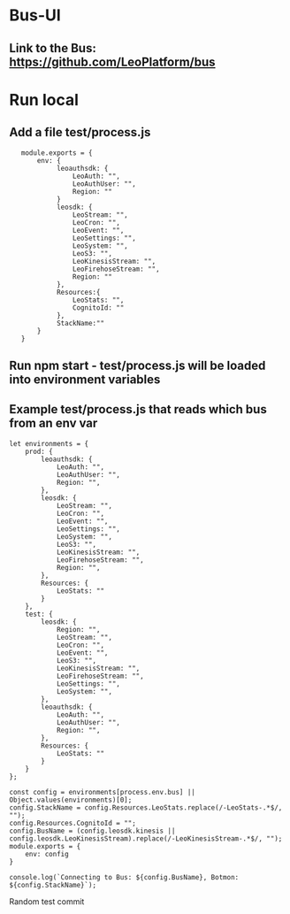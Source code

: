 # Bus-UI

## Link to the Bus: https://github.com/LeoPlatform/bus

# Run local

## Add a file test/process.js

```
   module.exports = {
	   env: {
			leoauthsdk: {
				LeoAuth: "",
				LeoAuthUser: "",
				Region: ""
			}
			leosdk: {
				LeoStream: "",
				LeoCron: "",
				LeoEvent: "",
				LeoSettings: "",
				LeoSystem: "",
				LeoS3: "",
				LeoKinesisStream: "",
				LeoFirehoseStream: "",
				Region: ""
			},
			Resources:{
				LeoStats: "",
				CognitoId: ""
			},
			StackName:""
	   }
   }
```

## Run npm start - test/process.js will be loaded into environment variables



## Example test/process.js that reads which bus from an env var
```
let environments = {
	prod: {
		leoauthsdk: {
			LeoAuth: "",
			LeoAuthUser: "",
			Region: "",
		},
		leosdk: {
			LeoStream: "",
			LeoCron: "",
			LeoEvent: "",
			LeoSettings: "",
			LeoSystem: "",
			LeoS3: "",
			LeoKinesisStream: "",
			LeoFirehoseStream: "",
			Region: "",
		},
		Resources: {
			LeoStats: ""
		}
	},
	test: {
		leosdk: {
			Region: "",
			LeoStream: "",
			LeoCron: "",
			LeoEvent: "",
			LeoS3: "",
			LeoKinesisStream: "",
			LeoFirehoseStream: "",
			LeoSettings: "",
			LeoSystem: "",
		},
		leoauthsdk: {
			LeoAuth: "",
			LeoAuthUser: "",
			Region: "",
		},
		Resources: {
			LeoStats: ""
		}
	}
};

const config = environments[process.env.bus] || Object.values(environments)[0];
config.StackName = config.Resources.LeoStats.replace(/-LeoStats-.*$/, "");
config.Resources.CognitoId = "";
config.BusName = (config.leosdk.kinesis || config.leosdk.LeoKinesisStream).replace(/-LeoKinesisStream-.*$/, "");
module.exports = {
	env: config
}

console.log(`Connecting to Bus: ${config.BusName}, Botmon: ${config.StackName}`);

```
Random test commit